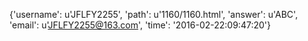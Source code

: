 {'username': u'JFLFY2255', 'path': u'1160/1160.html', 'answer': u'ABC', 'email': u'JFLFY2255@163.com', 'time': '2016-02-22:09:47:20'}